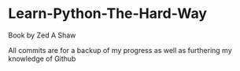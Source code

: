 # Learn-Python-The-Hard-Way
Book by Zed A Shaw

All commits are for a backup of my progress as well as furthering my knowledge of Github
